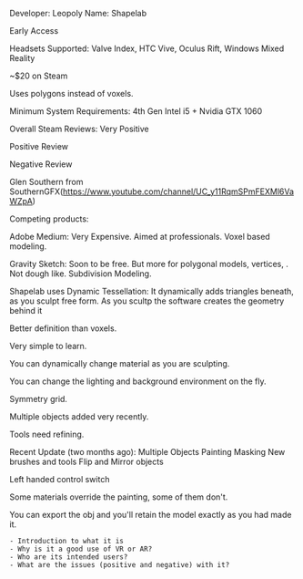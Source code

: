 Developer: Leopoly
Name: Shapelab

Early Access

Headsets Supported: Valve Index, HTC Vive, Oculus Rift, Windows Mixed Reality

~$20 on Steam

Uses polygons instead of voxels.

Minimum System Requirements: 4th Gen Intel i5 + Nvidia GTX 1060

Overall Steam Reviews: Very Positive

Positive Review

Negative Review

Glen Southern from SouthernGFX(https://www.youtube.com/channel/UC_y11RqmSPmFEXMl6VaWZpA)

Competing products: 

Adobe Medium: Very Expensive. Aimed at professionals. Voxel based modeling.

Gravity Sketch: Soon to be free. But more for polygonal models, vertices, . Not dough like. Subdivision Modeling.



Shapelab uses Dynamic Tessellation: It dynamically adds triangles beneath, as you sculpt free form. As you scultp the software creates the geometry behind it

Better definition than voxels. 

Very simple to learn.

You can dynamically change material as you are sculpting.


You can change the lighting and background environment on the fly.

Symmetry grid.

Multiple objects added very recently.

Tools need refining.

Recent Update (two months ago): 
Multiple Objects
Painting
Masking
New brushes and tools
Flip and Mirror objects


Left handed control switch

Some materials override the painting, some of them don't.

You can export the obj and you'll retain the model exactly as you had made it.

    - Introduction to what it is
    - Why is it a good use of VR or AR?
    - Who are its intended users?
    - What are the issues (positive and negative) with it?

